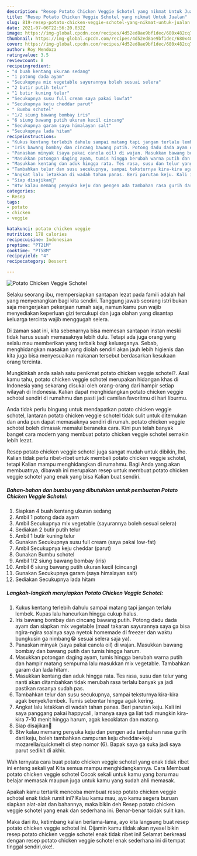```yaml
---
description: "Resep Potato Chicken Veggie Schotel yang nikmat Untuk Jualan"
title: "Resep Potato Chicken Veggie Schotel yang nikmat Untuk Jualan"
slug: 819-resep-potato-chicken-veggie-schotel-yang-nikmat-untuk-jualan
date: 2021-07-06T22:56:20.032Z
image: https://img-global.cpcdn.com/recipes/4d52ed8ae9bf1dec/680x482cq70/potato-chicken-veggie-schotel-foto-resep-utama.jpg
thumbnail: https://img-global.cpcdn.com/recipes/4d52ed8ae9bf1dec/680x482cq70/potato-chicken-veggie-schotel-foto-resep-utama.jpg
cover: https://img-global.cpcdn.com/recipes/4d52ed8ae9bf1dec/680x482cq70/potato-chicken-veggie-schotel-foto-resep-utama.jpg
author: Roy Mendoza
ratingvalue: 3.5
reviewcount: 8
recipeingredient:
- "4 buah kentang ukuran sedang"
- "1 potong dada ayam"
- "Secukupnya mix vegetable sayurannya boleh sesuai selera"
- "2 butir putih telur"
- "1 butir kuning telur"
- "Secukupnya susu full cream saya pakai lowfat"
- "Secukupnya keju cheddar parut"
- " Bumbu schotel"
- "1/2 siung bawang bombay iris"
- "6 siung bawang putih ukuran kecil cincang"
- "Secukupnya garam saya himalayan salt"
- "Secukupnya lada hitam"
recipeinstructions:
- "Kukus kentang terlebih dahulu sampai matang tapi jangan terlalu lembek. Kupas lalu hancurkan hingga cukup halus."
- "Iris bawang bombay dan cincang bawang putih. Potong dadu dada ayam dan siapkan mix vegetable (maaf takaran sayurannya saya ga bisa ngira-ngira soalnya saya nyetok homemade di freezer dan waktu bungkusin ga nimbang😂 sesuai selera saja ya)."
- "Panaskan minyak (saya pakai canola oil) di wajan. Masukkan bawang bombay dan bawang putih dan tumis hingga harum."
- "Masukkan potongan daging ayam, tumis hingga berubah warna putih dan hampir matang sempurna lalu masukkan mix vegetable. Tambahkan garam dan lada hitam."
- "Masukkan kentang dan aduk hingga rata. Tes rasa, susu dan telur yang nanti akan ditambahkan tidak merubah rasa terlalu banyak ya jadi pastikan rasanya sudah pas."
- "Tambahkan telur dan susu secukupnya, sampai teksturnya kira-kira agak benyek/lembek. Tumis sebentar hingga agak kering."
- "Angkat lalu letakkan di wadah tahan panas. Beri parutan keju. Kali ini saya panggang pakai happycall, lamanya saya ga liat tadi mungkin kira-kira 7-10 menit hingga harum, agak kecoklatan dan matang."
- "Siap disajikan🤤"
- "Btw kalau memang penyuka keju dan pengen ada tambahan rasa gurih dari keju, boleh tambahkan campuran keju cheddar+keju mozarella/quickmelt di step nomor (6). Bapak saya ga suka jadi saya parut sedikit di akhir."
categories:
- Resep
tags:
- potato
- chicken
- veggie

katakunci: potato chicken veggie 
nutrition: 178 calories
recipecuisine: Indonesian
preptime: "PT21M"
cooktime: "PT58M"
recipeyield: "4"
recipecategory: Dessert

---
```



![Potato Chicken Veggie Schotel](https://img-global.cpcdn.com/recipes/4d52ed8ae9bf1dec/680x482cq70/potato-chicken-veggie-schotel-foto-resep-utama.jpg)

Selaku seorang ibu, mempersiapkan santapan lezat pada famili adalah hal yang menyenangkan bagi kita sendiri. Tanggung jawab seorang istri bukan saja mengerjakan pekerjaan rumah saja, namun kamu pun wajib menyediakan keperluan gizi tercukupi dan juga olahan yang disantap keluarga tercinta wajib menggugah selera.

Di zaman  saat ini, kita sebenarnya bisa memesan santapan instan meski tidak harus susah memasaknya lebih dulu. Tetapi ada juga orang yang selalu mau memberikan yang terbaik bagi keluarganya. Sebab, menghidangkan masakan yang diolah sendiri akan jauh lebih higienis dan kita juga bisa menyesuaikan makanan tersebut berdasarkan kesukaan orang tercinta. 



Mungkinkah anda salah satu penikmat potato chicken veggie schotel?. Asal kamu tahu, potato chicken veggie schotel merupakan hidangan khas di Indonesia yang sekarang disukai oleh orang-orang dari hampir setiap wilayah di Indonesia. Kalian dapat menghidangkan potato chicken veggie schotel sendiri di rumahmu dan pasti jadi camilan favoritmu di hari liburmu.

Anda tidak perlu bingung untuk mendapatkan potato chicken veggie schotel, lantaran potato chicken veggie schotel tidak sulit untuk ditemukan dan anda pun dapat memasaknya sendiri di rumah. potato chicken veggie schotel boleh dimasak memalui beraneka cara. Kini pun telah banyak banget cara modern yang membuat potato chicken veggie schotel semakin lebih lezat.

Resep potato chicken veggie schotel juga sangat mudah untuk dibikin, lho. Kalian tidak perlu ribet-ribet untuk membeli potato chicken veggie schotel, tetapi Kalian mampu menghidangkan di rumahmu. Bagi Anda yang akan membuatnya, dibawah ini merupakan resep untuk membuat potato chicken veggie schotel yang enak yang bisa Kalian buat sendiri.

<!--inarticleads1-->

##### Bahan-bahan dan bumbu yang dibutuhkan untuk pembuatan Potato Chicken Veggie Schotel:

1. Siapkan 4 buah kentang ukuran sedang
1. Ambil 1 potong dada ayam
1. Ambil Secukupnya mix vegetable (sayurannya boleh sesuai selera)
1. Sediakan 2 butir putih telur
1. Ambil 1 butir kuning telur
1. Gunakan Secukupnya susu full cream (saya pakai low-fat)
1. Ambil Secukupnya keju cheddar (parut)
1. Gunakan  Bumbu schotel
1. Ambil 1/2 siung bawang bombay (iris)
1. Ambil 6 siung bawang putih ukuran kecil (cincang)
1. Gunakan Secukupnya garam (saya himalayan salt)
1. Sediakan Secukupnya lada hitam




<!--inarticleads2-->

##### Langkah-langkah menyiapkan Potato Chicken Veggie Schotel:

1. Kukus kentang terlebih dahulu sampai matang tapi jangan terlalu lembek. Kupas lalu hancurkan hingga cukup halus.
1. Iris bawang bombay dan cincang bawang putih. Potong dadu dada ayam dan siapkan mix vegetable (maaf takaran sayurannya saya ga bisa ngira-ngira soalnya saya nyetok homemade di freezer dan waktu bungkusin ga nimbang😂 sesuai selera saja ya).
1. Panaskan minyak (saya pakai canola oil) di wajan. Masukkan bawang bombay dan bawang putih dan tumis hingga harum.
1. Masukkan potongan daging ayam, tumis hingga berubah warna putih dan hampir matang sempurna lalu masukkan mix vegetable. Tambahkan garam dan lada hitam.
1. Masukkan kentang dan aduk hingga rata. Tes rasa, susu dan telur yang nanti akan ditambahkan tidak merubah rasa terlalu banyak ya jadi pastikan rasanya sudah pas.
1. Tambahkan telur dan susu secukupnya, sampai teksturnya kira-kira agak benyek/lembek. Tumis sebentar hingga agak kering.
1. Angkat lalu letakkan di wadah tahan panas. Beri parutan keju. Kali ini saya panggang pakai happycall, lamanya saya ga liat tadi mungkin kira-kira 7-10 menit hingga harum, agak kecoklatan dan matang.
1. Siap disajikan🤤
1. Btw kalau memang penyuka keju dan pengen ada tambahan rasa gurih dari keju, boleh tambahkan campuran keju cheddar+keju mozarella/quickmelt di step nomor (6). Bapak saya ga suka jadi saya parut sedikit di akhir.




Wah ternyata cara buat potato chicken veggie schotel yang enak tidak ribet ini enteng sekali ya! Kita semua mampu menghidangkannya. Cara Membuat potato chicken veggie schotel Cocok sekali untuk kamu yang baru mau belajar memasak maupun juga untuk kamu yang sudah ahli memasak.

Apakah kamu tertarik mencoba membuat resep potato chicken veggie schotel enak tidak rumit ini? Kalau kamu mau, ayo kamu segera buruan siapkan alat-alat dan bahannya, maka bikin deh Resep potato chicken veggie schotel yang enak dan sederhana ini. Benar-benar taidak sulit kan. 

Maka dari itu, ketimbang kalian berlama-lama, ayo kita langsung buat resep potato chicken veggie schotel ini. Dijamin kamu tiidak akan nyesel bikin resep potato chicken veggie schotel enak tidak ribet ini! Selamat berkreasi dengan resep potato chicken veggie schotel enak sederhana ini di tempat tinggal sendiri,oke!.

